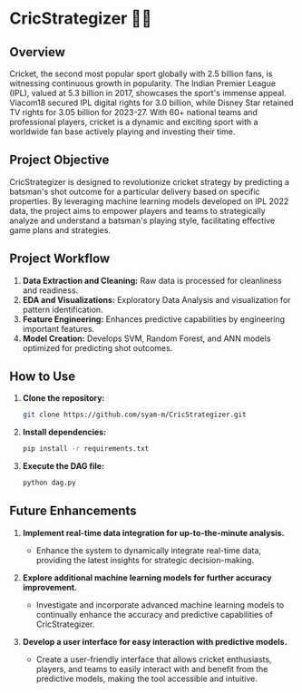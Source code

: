 # CricStrategizer 🚀🏏

## Overview

Cricket, the second most popular sport globally with 2.5 billion fans, is witnessing continuous growth in popularity. The Indian Premier League (IPL), valued at 5.3 billion in 2017, showcases the sport's immense appeal. Viacom18 secured IPL digital rights for 3.0 billion, while Disney Star retained TV rights for 3.05 billion for 2023-27. With 60+ national teams and professional players, cricket is a dynamic and exciting sport with a worldwide fan base actively playing and investing their time.

## Project Objective

CricStrategizer is designed to revolutionize cricket strategy by predicting a batsman's shot outcome for a particular delivery based on specific properties. By leveraging machine learning models developed on IPL 2022 data, the project aims to empower players and teams to strategically analyze and understand a batsman's playing style, facilitating effective game plans and strategies.

## Project Workflow

1. **Data Extraction and Cleaning:** Raw data is processed for cleanliness and readiness.
2. **EDA and Visualizations:** Exploratory Data Analysis and visualization for pattern identification.
3. **Feature Engineering:** Enhances predictive capabilities by engineering important features.
4. **Model Creation:** Develops SVM, Random Forest, and ANN models optimized for predicting shot outcomes.

## How to Use

1. **Clone the repository:**

   ```bash
   git clone https://github.com/syam-m/CricStrategizer.git


2. **Install dependencies:**

   ```bash
   pip install -r requirements.txt

3. **Execute the DAG file:**

   ```bash
   python dag.py

## Future Enhancements

1. **Implement real-time data integration for up-to-the-minute analysis.**
   - Enhance the system to dynamically integrate real-time data, providing the latest insights for strategic decision-making.

2. **Explore additional machine learning models for further accuracy improvement.**
   - Investigate and incorporate advanced machine learning models to continually enhance the accuracy and predictive capabilities of CricStrategizer.

3. **Develop a user interface for easy interaction with predictive models.**
   - Create a user-friendly interface that allows cricket enthusiasts, players, and teams to easily interact with and benefit from the predictive models, making the tool accessible and intuitive.



